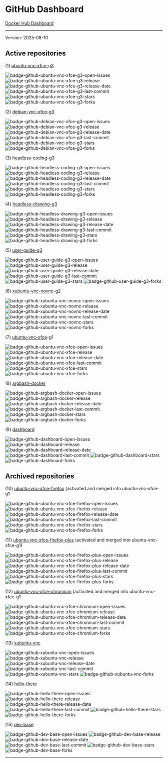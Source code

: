 # GitHub Dashboard

[Docker Hub Dashboard](https://github.com/accetto/dashboard/blob/master/dockerhub-dashboard.md)

****

Version: 2025-08-10

## Active repositories

\(1\) [ubuntu-vnc-xfce-g3](https://github.com/accetto/ubuntu-vnc-xfce-g3)

![badge-github-ubuntu-vnc-xfce-g3-open-issues][badge-github-ubuntu-vnc-xfce-g3-open-issues]
![badge-github-ubuntu-vnc-xfce-g3-release][badge-github-ubuntu-vnc-xfce-g3-release]
![badge-github-ubuntu-vnc-xfce-g3-release-date][badge-github-ubuntu-vnc-xfce-g3-release-date]
![badge-github-ubuntu-vnc-xfce-g3-last-commit][badge-github-ubuntu-vnc-xfce-g3-last-commit]
![badge-github-ubuntu-vnc-xfce-g3-stars][badge-github-ubuntu-vnc-xfce-g3-stars]
![badge-github-ubuntu-vnc-xfce-g3-forks][badge-github-ubuntu-vnc-xfce-g3-forks]

\(2\) [debian-vnc-xfce-g3](https://github.com/accetto/debian-vnc-xfce-g3)

![badge-github-debian-vnc-xfce-g3-open-issues][badge-github-debian-vnc-xfce-g3-open-issues]
![badge-github-debian-vnc-xfce-g3-release][badge-github-debian-vnc-xfce-g3-release]
![badge-github-debian-vnc-xfce-g3-release-date][badge-github-debian-vnc-xfce-g3-release-date]
![badge-github-debian-vnc-xfce-g3-last-commit][badge-github-debian-vnc-xfce-g3-last-commit]
![badge-github-debian-vnc-xfce-g3-stars][badge-github-debian-vnc-xfce-g3-stars]
![badge-github-debian-vnc-xfce-g3-forks][badge-github-debian-vnc-xfce-g3-forks]

\(3\) [headless-coding-g3](https://github.com/accetto/headless-coding-g3)

![badge-github-headless-coding-g3-open-issues][badge-github-headless-coding-g3-open-issues]
![badge-github-headless-coding-g3-release][badge-github-headless-coding-g3-release]
![badge-github-headless-coding-g3-release-date][badge-github-headless-coding-g3-release-date]
![badge-github-headless-coding-g3-last-commit][badge-github-headless-coding-g3-last-commit]
![badge-github-headless-coding-g3-stars][badge-github-headless-coding-g3-stars]
![badge-github-headless-coding-g3-forks][badge-github-headless-coding-g3-forks]

\(4\) [headless-drawing-g3](https://github.com/accetto/headless-drawing-g3)

![badge-github-headless-drawing-g3-open-issues][badge-github-headless-drawing-g3-open-issues]
![badge-github-headless-drawing-g3-release][badge-github-headless-drawing-g3-release]
![badge-github-headless-drawing-g3-release-date][badge-github-headless-drawing-g3-release-date]
![badge-github-headless-drawing-g3-last-commit][badge-github-headless-drawing-g3-last-commit]
![badge-github-headless-drawing-g3-stars][badge-github-headless-drawing-g3-stars]
![badge-github-headless-drawing-g3-forks][badge-github-headless-drawing-g3-forks]

\(5\) [user-guide-g3](https://github.com/accetto/user-guide-g3)

![badge-github-user-guide-g3-open-issues][badge-github-user-guide-g3-open-issues]
![badge-github-user-guide-g3-release][badge-github-user-guide-g3-release]
![badge-github-user-guide-g3-release-date][badge-github-user-guide-g3-release-date]
![badge-github-user-guide-g3-last-commit][badge-github-user-guide-g3-last-commit]
![badge-github-user-guide-g3-stars][badge-github-user-guide-g3-stars]
![badge-github-user-guide-g3-forks][badge-github-user-guide-g3-forks]

\(6\) [xubuntu-vnc-novnc](https://github.com/accetto/xubuntu-vnc-novnc)-g2

![badge-github-xubuntu-vnc-novnc-open-issues][badge-github-xubuntu-vnc-novnc-open-issues]
![badge-github-xubuntu-vnc-novnc-release][badge-github-xubuntu-vnc-novnc-release]
![badge-github-xubuntu-vnc-novnc-release-date][badge-github-xubuntu-vnc-novnc-release-date]
![badge-github-xubuntu-vnc-novnc-last-commit][badge-github-xubuntu-vnc-novnc-last-commit]
![badge-github-xubuntu-vnc-novnc-stars][badge-github-xubuntu-vnc-novnc-stars]
![badge-github-xubuntu-vnc-novnc-forks][badge-github-xubuntu-vnc-novnc-forks]

\(7\) [ubuntu-vnc-xfce](https://github.com/accetto/ubuntu-vnc-xfce)-g1

![badge-github-ubuntu-vnc-xfce-open-issues][badge-github-ubuntu-vnc-xfce-open-issues]
![badge-github-ubuntu-vnc-xfce-release][badge-github-ubuntu-vnc-xfce-release]
![badge-github-ubuntu-vnc-xfce-release-date][badge-github-ubuntu-vnc-xfce-release-date]
![badge-github-ubuntu-vnc-xfce-last-commit][badge-github-ubuntu-vnc-xfce-last-commit]
![badge-github-ubuntu-vnc-xfce-stars][badge-github-ubuntu-vnc-xfce-stars]
![badge-github-ubuntu-vnc-xfce-forks][badge-github-ubuntu-vnc-xfce-forks]

\(8\) [argbash-docker](https://github.com/accetto/argbash-docker)

![badge-github-argbash-docker-open-issues][badge-github-argbash-docker-open-issues]
![badge-github-argbash-docker-release][badge-github-argbash-docker-release]
![badge-github-argbash-docker-release-date][badge-github-argbash-docker-release-date]
![badge-github-argbash-docker-last-commit][badge-github-argbash-docker-last-commit]
![badge-github-argbash-docker-stars][badge-github-argbash-docker-stars]
![badge-github-argbash-docker-forks][badge-github-argbash-docker-forks]

\(9\) [dashboard](https://github.com/accetto/dashboard)

![badge-github-dashboard-open-issues][badge-github-dashboard-open-issues]
![badge-github-dashboard-release][badge-github-dashboard-release]
![badge-github-dashboard-release-date][badge-github-dashboard-release-date]
![badge-github-dashboard-last-commit][badge-github-dashboard-last-commit]
![badge-github-dashboard-stars][badge-github-dashboard-stars]
![badge-github-dashboard-forks][badge-github-dashboard-forks]

## Archived repositories

\(10\) [ubuntu-vnc-xfce-firefox](https://github.com/accetto/ubuntu-vnc-xfce-firefox) (activated and merged into ubuntu-vnc-xfce-g1

![badge-github-ubuntu-vnc-xfce-firefox-open-issues][badge-github-ubuntu-vnc-xfce-firefox-open-issues]
![badge-github-ubuntu-vnc-xfce-firefox-release][badge-github-ubuntu-vnc-xfce-firefox-release]
![badge-github-ubuntu-vnc-xfce-firefox-release-date][badge-github-ubuntu-vnc-xfce-firefox-release-date]
![badge-github-ubuntu-vnc-xfce-firefox-last-commit][badge-github-ubuntu-vnc-xfce-firefox-last-commit]
![badge-github-ubuntu-vnc-xfce-firefox-stars][badge-github-ubuntu-vnc-xfce-firefox-stars]
![badge-github-ubuntu-vnc-xfce-firefox-forks][badge-github-ubuntu-vnc-xfce-firefox-forks]

\(11\) [ubuntu-vnc-xfce-firefox-plus](https://github.com/accetto/ubuntu-vnc-xfce-firefox-plus) (activated and merged into ubuntu-vnc-xfce-g1)

![badge-github-ubuntu-vnc-xfce-firefox-plus-open-issues][badge-github-ubuntu-vnc-xfce-firefox-plus-open-issues]
![badge-github-ubuntu-vnc-xfce-firefox-plus-release][badge-github-ubuntu-vnc-xfce-firefox-plus-release]
![badge-github-ubuntu-vnc-xfce-firefox-plus-release-date][badge-github-ubuntu-vnc-xfce-firefox-plus-release-date]
![badge-github-ubuntu-vnc-xfce-firefox-plus-last-commit][badge-github-ubuntu-vnc-xfce-firefox-plus-last-commit]
![badge-github-ubuntu-vnc-xfce-firefox-plus-stars][badge-github-ubuntu-vnc-xfce-firefox-plus-stars]
![badge-github-ubuntu-vnc-xfce-firefox-plus-forks][badge-github-ubuntu-vnc-xfce-firefox-plus-forks]

\(12\) [ubuntu-vnc-xfce-chromium](https://github.com/accetto/ubuntu-vnc-xfce-chromium) (activated and merged into ubuntu-vnc-xfce-g1

![badge-github-ubuntu-vnc-xfce-chromium-open-issues][badge-github-ubuntu-vnc-xfce-chromium-open-issues]
![badge-github-ubuntu-vnc-xfce-chromium-release][badge-github-ubuntu-vnc-xfce-chromium-release]
![badge-github-ubuntu-vnc-xfce-chromium-release-date][badge-github-ubuntu-vnc-xfce-chromium-release-date]
![badge-github-ubuntu-vnc-xfce-chromium-last-commit][badge-github-ubuntu-vnc-xfce-chromium-last-commit]
![badge-github-ubuntu-vnc-xfce-chromium-stars][badge-github-ubuntu-vnc-xfce-chromium-stars]
![badge-github-ubuntu-vnc-xfce-chromium-forks][badge-github-ubuntu-vnc-xfce-chromium-forks]

\(13\) [xubuntu-vnc](https://github.com/accetto/xubuntu-vnc)

![badge-github-xubuntu-vnc-open-issues][badge-github-xubuntu-vnc-open-issues]
![badge-github-xubuntu-vnc-release][badge-github-xubuntu-vnc-release]
![badge-github-xubuntu-vnc-release-date][badge-github-xubuntu-vnc-release-date]
![badge-github-xubuntu-vnc-last-commit][badge-github-xubuntu-vnc-last-commit]
![badge-github-xubuntu-vnc-stars][badge-github-xubuntu-vnc-stars]
![badge-github-xubuntu-vnc-forks][badge-github-xubuntu-vnc-forks]

\(14\) [hello-there](https://github.com/accetto/hello-there)

![badge-github-hello-there-open-issues][badge-github-hello-there-open-issues]
![badge-github-hello-there-release][badge-github-hello-there-release]
![badge-github-hello-there-release-date][badge-github-hello-there-release-date]
![badge-github-hello-there-last-commit][badge-github-hello-there-last-commit]
![badge-github-hello-there-stars][badge-github-hello-there-stars]
![badge-github-hello-there-forks][badge-github-hello-there-forks]

\(15\) [dev-base](https://github.com/accetto/dev-base)

![badge-github-dev-base-open-issues][badge-github-dev-base-open-issues]
![badge-github-dev-base-release][badge-github-dev-base-release]
![badge-github-dev-base-release-date][badge-github-dev-base-release-date]
![badge-github-dev-base-last-commit][badge-github-dev-base-last-commit]
![badge-github-dev-base-stars][badge-github-dev-base-stars]
![badge-github-dev-base-forks][badge-github-dev-base-forks]

****

[badge-github-ubuntu-vnc-xfce-g3-open-issues]: https://img.shields.io/github/issues/accetto/ubuntu-vnc-xfce-g3
[badge-github-ubuntu-vnc-xfce-g3-release]: https://img.shields.io/github/v/release/accetto/ubuntu-vnc-xfce-g3
[badge-github-ubuntu-vnc-xfce-g3-release-date]: https://img.shields.io/github/release-date/accetto/ubuntu-vnc-xfce-g3
[badge-github-ubuntu-vnc-xfce-g3-last-commit]: https://img.shields.io/github/last-commit/accetto/ubuntu-vnc-xfce-g3
[badge-github-ubuntu-vnc-xfce-g3-stars]: https://img.shields.io/github/stars/accetto/ubuntu-vnc-xfce-g3?style=flat
[badge-github-ubuntu-vnc-xfce-g3-forks]: https://img.shields.io/github/forks/accetto/ubuntu-vnc-xfce-g3?style=flat

[badge-github-debian-vnc-xfce-g3-open-issues]: https://img.shields.io/github/issues/accetto/debian-vnc-xfce-g3
[badge-github-debian-vnc-xfce-g3-release]: https://img.shields.io/github/v/release/accetto/debian-vnc-xfce-g3
[badge-github-debian-vnc-xfce-g3-release-date]: https://img.shields.io/github/release-date/accetto/debian-vnc-xfce-g3
[badge-github-debian-vnc-xfce-g3-last-commit]: https://img.shields.io/github/last-commit/accetto/debian-vnc-xfce-g3
[badge-github-debian-vnc-xfce-g3-stars]: https://img.shields.io/github/stars/accetto/debian-vnc-xfce-g3?style=flat
[badge-github-debian-vnc-xfce-g3-forks]: https://img.shields.io/github/forks/accetto/debian-vnc-xfce-g3?style=flat

[badge-github-headless-coding-g3-open-issues]: https://img.shields.io/github/issues/accetto/headless-coding-g3
[badge-github-headless-coding-g3-release]: https://img.shields.io/github/v/release/accetto/headless-coding-g3
[badge-github-headless-coding-g3-release-date]: https://img.shields.io/github/release-date/accetto/headless-coding-g3
[badge-github-headless-coding-g3-last-commit]: https://img.shields.io/github/last-commit/accetto/headless-coding-g3
[badge-github-headless-coding-g3-stars]: https://img.shields.io/github/stars/accetto/headless-coding-g3?style=flat
[badge-github-headless-coding-g3-forks]: https://img.shields.io/github/forks/accetto/headless-coding-g3?style=flat

[badge-github-headless-drawing-g3-open-issues]: https://img.shields.io/github/issues/accetto/headless-drawing-g3
[badge-github-headless-drawing-g3-release]: https://img.shields.io/github/v/release/accetto/headless-drawing-g3
[badge-github-headless-drawing-g3-release-date]: https://img.shields.io/github/release-date/accetto/headless-drawing-g3
[badge-github-headless-drawing-g3-last-commit]: https://img.shields.io/github/last-commit/accetto/headless-drawing-g3
[badge-github-headless-drawing-g3-stars]: https://img.shields.io/github/stars/accetto/headless-drawing-g3?style=flat
[badge-github-headless-drawing-g3-forks]: https://img.shields.io/github/forks/accetto/headless-drawing-g3?style=flat

[badge-github-user-guide-g3-open-issues]: https://img.shields.io/github/issues/accetto/user-guide-g3
[badge-github-user-guide-g3-release]: https://img.shields.io/github/v/release/accetto/user-guide-g3
[badge-github-user-guide-g3-release-date]: https://img.shields.io/github/release-date/accetto/user-guide-g3
[badge-github-user-guide-g3-last-commit]: https://img.shields.io/github/last-commit/accetto/user-guide-g3
[badge-github-user-guide-g3-stars]: https://img.shields.io/github/stars/accetto/user-guide-g3?style=flat
[badge-github-user-guide-g3-forks]: https://img.shields.io/github/forks/accetto/user-guide-g3?style=flat

[badge-github-xubuntu-vnc-novnc-open-issues]: https://img.shields.io/github/issues/accetto/xubuntu-vnc-novnc
[badge-github-xubuntu-vnc-novnc-release]: https://img.shields.io/github/v/release/accetto/xubuntu-vnc-novnc
[badge-github-xubuntu-vnc-novnc-release-date]: https://img.shields.io/github/release-date/accetto/xubuntu-vnc-novnc
[badge-github-xubuntu-vnc-novnc-last-commit]: https://img.shields.io/github/last-commit/accetto/xubuntu-vnc-novnc
[badge-github-xubuntu-vnc-novnc-stars]: https://img.shields.io/github/stars/accetto/xubuntu-vnc-novnc?style=flat
[badge-github-xubuntu-vnc-novnc-forks]: https://img.shields.io/github/forks/accetto/xubuntu-vnc-novnc?style=flat

[badge-github-ubuntu-vnc-xfce-open-issues]: https://img.shields.io/github/issues/accetto/ubuntu-vnc-xfce
[badge-github-ubuntu-vnc-xfce-release]: https://img.shields.io/github/v/release/accetto/ubuntu-vnc-xfce
[badge-github-ubuntu-vnc-xfce-release-date]: https://img.shields.io/github/release-date/accetto/ubuntu-vnc-xfce
[badge-github-ubuntu-vnc-xfce-last-commit]: https://img.shields.io/github/last-commit/accetto/ubuntu-vnc-xfce
[badge-github-ubuntu-vnc-xfce-stars]: https://img.shields.io/github/stars/accetto/ubuntu-vnc-xfce?style=flat
[badge-github-ubuntu-vnc-xfce-forks]: https://img.shields.io/github/forks/accetto/ubuntu-vnc-xfce?style=flat

[badge-github-argbash-docker-open-issues]: https://img.shields.io/github/issues/accetto/argbash-docker
[badge-github-argbash-docker-release]: https://img.shields.io/github/v/release/accetto/argbash-docker
[badge-github-argbash-docker-release-date]: https://img.shields.io/github/release-date/accetto/argbash-docker
[badge-github-argbash-docker-last-commit]: https://img.shields.io/github/last-commit/accetto/argbash-docker
[badge-github-argbash-docker-stars]: https://img.shields.io/github/stars/accetto/argbash-docker?style=flat
[badge-github-argbash-docker-forks]: https://img.shields.io/github/forks/accetto/argbash-docker?style=flat

[badge-github-dashboard-open-issues]: https://img.shields.io/github/issues/accetto/dashboard
[badge-github-dashboard-release]: https://img.shields.io/github/v/release/accetto/dashboard
[badge-github-dashboard-release-date]: https://img.shields.io/github/release-date/accetto/dashboard
[badge-github-dashboard-last-commit]: https://img.shields.io/github/last-commit/accetto/dashboard
[badge-github-dashboard-stars]: https://img.shields.io/github/stars/accetto/dashboard?style=flat
[badge-github-dashboard-forks]: https://img.shields.io/github/forks/accetto/dashboard?style=flat

[badge-github-ubuntu-vnc-xfce-firefox-open-issues]: https://img.shields.io/github/issues/accetto/ubuntu-vnc-xfce-firefox
[badge-github-ubuntu-vnc-xfce-firefox-release]: https://img.shields.io/github/v/release/accetto/ubuntu-vnc-xfce-firefox
[badge-github-ubuntu-vnc-xfce-firefox-release-date]: https://img.shields.io/github/release-date/accetto/ubuntu-vnc-xfce-firefox
[badge-github-ubuntu-vnc-xfce-firefox-last-commit]: https://img.shields.io/github/last-commit/accetto/ubuntu-vnc-xfce-firefox
[badge-github-ubuntu-vnc-xfce-firefox-stars]: https://img.shields.io/github/stars/accetto/ubuntu-vnc-xfce-firefox?style=flat
[badge-github-ubuntu-vnc-xfce-firefox-forks]: https://img.shields.io/github/forks/accetto/ubuntu-vnc-xfce-firefox?style=flat

[badge-github-ubuntu-vnc-xfce-firefox-plus-open-issues]: https://img.shields.io/github/issues/accetto/ubuntu-vnc-xfce-firefox-plus
[badge-github-ubuntu-vnc-xfce-firefox-plus-release]: https://img.shields.io/github/v/release/accetto/ubuntu-vnc-xfce-firefox-plus
[badge-github-ubuntu-vnc-xfce-firefox-plus-release-date]: https://img.shields.io/github/release-date/accetto/ubuntu-vnc-xfce-firefox-plus
[badge-github-ubuntu-vnc-xfce-firefox-plus-last-commit]: https://img.shields.io/github/last-commit/accetto/ubuntu-vnc-xfce-firefox-plus
[badge-github-ubuntu-vnc-xfce-firefox-plus-stars]: https://img.shields.io/github/stars/accetto/ubuntu-vnc-xfce-firefox-plus?style=flat
[badge-github-ubuntu-vnc-xfce-firefox-plus-forks]: https://img.shields.io/github/forks/accetto/ubuntu-vnc-xfce-firefox-plus?style=flat

[badge-github-ubuntu-vnc-xfce-chromium-open-issues]: https://img.shields.io/github/issues/accetto/ubuntu-vnc-xfce-chromium
[badge-github-ubuntu-vnc-xfce-chromium-release]: https://img.shields.io/github/v/release/accetto/ubuntu-vnc-xfce-chromium
[badge-github-ubuntu-vnc-xfce-chromium-release-date]: https://img.shields.io/github/release-date/accetto/ubuntu-vnc-xfce-chromium
[badge-github-ubuntu-vnc-xfce-chromium-last-commit]: https://img.shields.io/github/last-commit/accetto/ubuntu-vnc-xfce-chromium
[badge-github-ubuntu-vnc-xfce-chromium-stars]: https://img.shields.io/github/stars/accetto/ubuntu-vnc-xfce-chromium?style=flat
[badge-github-ubuntu-vnc-xfce-chromium-forks]: https://img.shields.io/github/forks/accetto/ubuntu-vnc-xfce-chromium?style=flat

[badge-github-xubuntu-vnc-open-issues]: https://img.shields.io/github/issues/accetto/xubuntu-vnc
[badge-github-xubuntu-vnc-release]: https://img.shields.io/github/v/release/accetto/xubuntu-vnc
[badge-github-xubuntu-vnc-release-date]: https://img.shields.io/github/release-date/accetto/xubuntu-vnc
[badge-github-xubuntu-vnc-last-commit]: https://img.shields.io/github/last-commit/accetto/xubuntu-vnc
[badge-github-xubuntu-vnc-stars]: https://img.shields.io/github/stars/accetto/xubuntu-vnc?style=flat
[badge-github-xubuntu-vnc-forks]: https://img.shields.io/github/forks/accetto/xubuntu-vnc?style=flat

[badge-github-hello-there-open-issues]: https://img.shields.io/github/issues/accetto/hello-there
[badge-github-hello-there-release]: https://img.shields.io/github/v/release/accetto/hello-there
[badge-github-hello-there-release-date]: https://img.shields.io/github/release-date/accetto/hello-there
[badge-github-hello-there-last-commit]: https://img.shields.io/github/last-commit/accetto/hello-there
[badge-github-hello-there-stars]: https://img.shields.io/github/stars/accetto/hello-there?style=flat
[badge-github-hello-there-forks]: https://img.shields.io/github/forks/accetto/hello-there?style=flat

[badge-github-dev-base-open-issues]: https://img.shields.io/github/issues/accetto/dev-base
[badge-github-dev-base-release]: https://img.shields.io/github/v/release/accetto/dev-base
[badge-github-dev-base-release-date]: https://img.shields.io/github/release-date/accetto/dev-base
[badge-github-dev-base-last-commit]: https://img.shields.io/github/last-commit/accetto/dev-base
[badge-github-dev-base-stars]: https://img.shields.io/github/stars/accetto/dev-base?style=flat
[badge-github-dev-base-forks]: https://img.shields.io/github/forks/accetto/dev-base?style=flat

